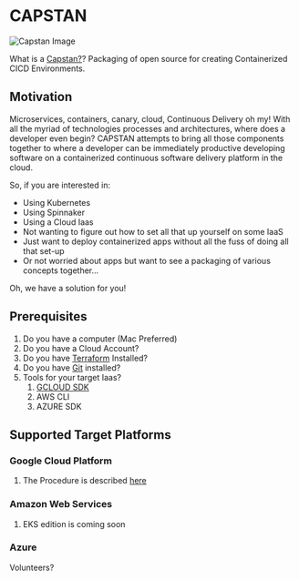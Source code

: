 # CAPSTAN

![Capstan Image](https://upload.wikimedia.org/wikipedia/commons/thumb/e/ea/Star_of_India_capstan_1.JPG/320px-Star_of_India_capstan_1.JPG)

What is a [Capstan?](https://en.wikipedia.org/wiki/Capstan_(nautical))?
Packaging of open source for creating Containerized CICD Environments.

## Motivation

Microservices, containers, canary, cloud, Continuous Delivery oh my! With all the myriad of technologies processes and architectures, where does a developer even begin? CAPSTAN attempts to bring all those components together to where a developer can be immediately productive developing software on a containerized continuous software delivery platform in the cloud.

So, if you are interested in:
- Using Kubernetes
- Using Spinnaker
- Using a Cloud Iaas
- Not wanting to figure out how to set all that up yourself on some IaaS
- Just want to deploy containerized apps without all the fuss of doing all that set-up
- Or not worried about apps but want to see a packaging of various concepts together...

Oh, we have a solution for you!


## Prerequisites

1. Do you have a computer (Mac Preferred)
1. Do you have a Cloud Account?
1. Do you have [Terraform](https://www.terraform.io/) Installed?
1. Do you have [Git](https://git-scm.com/book/en/v2/Getting-Started-Installing-Git) installed?
1. Tools for your target Iaas?
   1. [GCLOUD SDK](https://cloud.google.com/sdk/downloads)
   1. AWS CLI
   1. AZURE SDK

## Supported Target Platforms
### Google Cloud Platform

1. The Procedure is described  [here](./gcp/README.md)

### Amazon Web Services

1. EKS edition is coming soon

### Azure

Volunteers?


